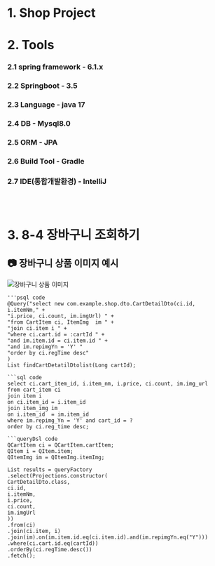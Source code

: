 # 1. Shop Project

# 2. Tools
### 2.1 spring framework - 6.1.x
### 2.2 Springboot - 3.5
### 2.3 Language - java 17
### 2.4 DB - Mysql8.0
### 2.5 ORM - JPA
### 2.6 Build Tool - Gradle
### 2.7 IDE(통합개발환경) - IntelliJ
<br><br>

# 3. 8-4 장바구니 조회하기

## 📷 장바구니 상품 이미지 예시
![장바구니 상품 이미지](cartItem_item.itemImg.JPG)

<pre><code>'''psql code
@Query("select new com.example.shop.dto.CartDetailDto(ci.id, i.itemNm," +
"i.price, ci.count, im.imgUrl) " +
"from CartItem ci, ItemImg  im " +
"join ci.item i " +
"where ci.cart.id = :cartId " +
"and im.item.id = ci.item.id " +
"and im.repimgYn = 'Y' "
"order by ci.regTime desc"
)
List<CartDetailDto> findCartDetatilDtolist(Long cartId);
</code></pre>

<pre><code>```sql code
select ci.cart_item_id, i.item_nm, i.price, ci.count, im.img_url
from cart_item ci 
join item i
on ci.item_id = i.item_id
join item_img im
on i.item_id  = im.item_id
where im.repimg_Yn = 'Y' and cart_id = ?
order by ci.reg_time desc;
</code></pre>

<pre><code>```queryDsl code 
QCartItem ci = QCartItem.cartItem;
QItem i = QItem.item;
QItemImg im = QItemImg.itemImg;

List<CartDetailDto> results = queryFactory
.select(Projections.constructor(
CartDetailDto.class,
ci.id,
i.itemNm,
i.price,
ci.count,
im.imgUrl
))
.from(ci)
.join(ci.item, i)
.join(im).on(im.item.id.eq(ci.item.id).and(im.repimgYn.eq("Y")))
.where(ci.cart.id.eq(cartId))
.orderBy(ci.regTime.desc())
.fetch();
</code></pre>